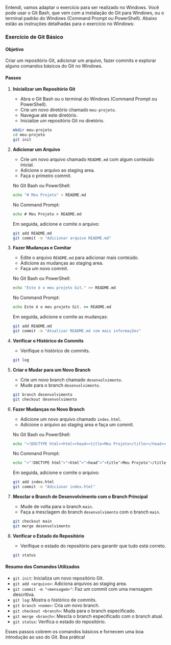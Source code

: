 Entendi, vamos adaptar o exercício para ser realizado no Windows. Você pode usar o Git Bash, que vem com a instalação do Git para Windows, ou o terminal padrão do Windows (Command Prompt ou PowerShell). Abaixo estão as instruções detalhadas para o exercício no Windows:

### Exercício de Git Básico

#### Objetivo
Criar um repositório Git, adicionar um arquivo, fazer commits e explorar alguns comandos básicos do Git no Windows.

#### Passos

1. **Inicializar um Repositório Git**
   - Abra o Git Bash ou o terminal do Windows (Command Prompt ou PowerShell).
   - Crie um novo diretório chamado `meu-projeto`.
   - Navegue até este diretório.
   - Inicialize um repositório Git no diretório.

   ```bash
   mkdir meu-projeto
   cd meu-projeto
   git init
   ```

2. **Adicionar um Arquivo**
   - Crie um novo arquivo chamado `README.md` com algum conteúdo inicial.
   - Adicione o arquivo ao staging area.
   - Faça o primeiro commit.

   No Git Bash ou PowerShell:

   ```bash
   echo "# Meu Projeto" > README.md
   ```

   No Command Prompt:

   ```cmd
   echo # Meu Projeto > README.md
   ```

   Em seguida, adicione e comite o arquivo:

   ```bash
   git add README.md
   git commit -m "Adicionar arquivo README.md"
   ```

3. **Fazer Mudanças e Comitar**
   - Edite o arquivo `README.md` para adicionar mais conteúdo.
   - Adicione as mudanças ao staging area.
   - Faça um novo commit.

   No Git Bash ou PowerShell:

   ```bash
   echo "Este é o meu projeto Git." >> README.md
   ```

   No Command Prompt:

   ```cmd
   echo Este é o meu projeto Git. >> README.md
   ```

   Em seguida, adicione e comite as mudanças:

   ```bash
   git add README.md
   git commit -m "Atualizar README.md com mais informações"
   ```

4. **Verificar o Histórico de Commits**
   - Verifique o histórico de commits.

   ```bash
   git log
   ```

5. **Criar e Mudar para um Novo Branch**
   - Crie um novo branch chamado `desenvolvimento`.
   - Mude para o branch `desenvolvimento`.

   ```bash
   git branch desenvolvimento
   git checkout desenvolvimento
   ```

6. **Fazer Mudanças no Novo Branch**
   - Adicione um novo arquivo chamado `index.html`.
   - Adicione o arquivo ao staging area e faça um commit.

   No Git Bash ou PowerShell:

   ```bash
   echo "<!DOCTYPE html><html><head><title>Meu Projeto</title></head><body><h1>Bem-vindo ao Meu Projeto</h1></body></html>" > index.html
   ```

   No Command Prompt:

   ```cmd
   echo ^<^!DOCTYPE html^>^<html^>^<head^>^<title^>Meu Projeto^</title^>^</head^>^<body^>^<h1^>Bem-vindo ao Meu Projeto^</h1^>^</body^>^</html^> > index.html
   ```

   Em seguida, adicione e comite o arquivo:

   ```bash
   git add index.html
   git commit -m "Adicionar index.html"
   ```

7. **Mesclar o Branch de Desenvolvimento com o Branch Principal**
   - Mude de volta para o branch `main`.
   - Faça a mesclagem do branch `desenvolvimento` com o branch `main`.

   ```bash
   git checkout main
   git merge desenvolvimento
   ```

8. **Verificar o Estado do Repositório**
   - Verifique o estado do repositório para garantir que tudo está correto.

   ```bash
   git status
   ```

#### Resumo dos Comandos Utilizados

- `git init`: Inicializa um novo repositório Git.
- `git add <arquivo>`: Adiciona arquivos ao staging area.
- `git commit -m "<mensagem>"`: Faz um commit com uma mensagem descritiva.
- `git log`: Mostra o histórico de commits.
- `git branch <nome>`: Cria um novo branch.
- `git checkout <branch>`: Muda para o branch especificado.
- `git merge <branch>`: Mescla o branch especificado com o branch atual.
- `git status`: Verifica o estado do repositório.

Esses passos cobrem os comandos básicos e fornecem uma boa introdução ao uso do Git. Boa prática!